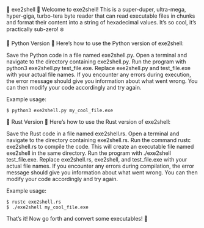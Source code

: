 🚀 exe2shell 🚀
Welcome to exe2shell! This is a super-duper, ultra-mega, hyper-giga, turbo-tera byte reader that can read executable files in chunks and format their content into a string of hexadecimal values. It’s so cool, it’s practically sub-zero! ❄️

🐍 Python Version 🐍
Here’s how to use the Python version of exe2shell:

Save the Python code in a file named exe2shell.py.
Open a terminal and navigate to the directory containing exe2shell.py.
Run the program with python3 exe2shell.py test_file.exe.
Replace exe2shell.py and test_file.exe with your actual file names. If you encounter any errors during execution, the error message should give you information about what went wrong. You can then modify your code accordingly and try again.

Example usage:
```
$ python3 exe2shell.py my_cool_file.exe
```
🦀 Rust Version 🦀
Here’s how to use the Rust version of exe2shell:

Save the Rust code in a file named exe2shell.rs.
Open a terminal and navigate to the directory containing exe2shell.rs.
Run the command rustc exe2shell.rs to compile the code. This will create an executable file named exe2shell in the same directory.
Run the program with ./exe2shell test_file.exe.
Replace exe2shell.rs, exe2shell, and test_file.exe with your actual file names. If you encounter any errors during compilation, the error message should give you information about what went wrong. You can then modify your code accordingly and try again.

Example usage:
```
$ rustc exe2shell.rs
$ ./exe2shell my_cool_file.exe
```
That’s it! Now go forth and convert some executables! 🚀
